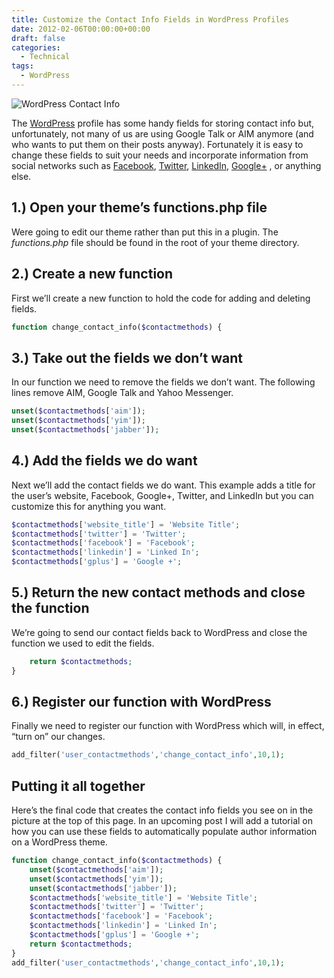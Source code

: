 ```yaml
---
title: Customize the Contact Info Fields in WordPress Profiles
date: 2012-02-06T00:00:00+00:00
draft: false
categories:
  - Technical
tags:
  - WordPress
---
```


![WordPress Contact Info](/images/2012/02/WordPress-contact-info-225x119-1.png "The WordPress profile with custom contact information.")

The [WordPress](http://wordpress.org) profile has some handy fields for storing contact info but, unfortunately, not many of us are using Google Talk or AIM anymore (and who wants to put them on their posts anyway). Fortunately it is easy to change these fields to suit your needs and incorporate information from social networks such as [Facebook](https://www.facebook.com), [Twitter](http://twitter.com), [LinkedIn](http://linkedin.com), [Google+](http://plus.google.com) , or anything else.

## 1.) Open your theme’s functions.php file

Were going to edit our theme rather than put this in a plugin. The _functions.php_ file should be found in the root of your theme directory.

## 2.) Create a new function

First we’ll create a new function to hold the code for adding and deleting fields.

``` php
function change_contact_info($contactmethods) {
```

## 3.) Take out the fields we don’t want

In our function we need to remove the fields we don’t want. The following lines remove AIM, Google Talk and Yahoo Messenger.

``` php
unset($contactmethods['aim']);
unset($contactmethods['yim']);
unset($contactmethods['jabber']);
```

## 4.) Add the fields we do want

Next we’ll add the contact fields we do want. This example adds a title for the user’s website, Facebook, Google+, Twitter, and LinkedIn but you can customize this for anything you want.

``` php
$contactmethods['website_title'] = 'Website Title';
$contactmethods['twitter'] = 'Twitter';
$contactmethods['facebook'] = 'Facebook';
$contactmethods['linkedin'] = 'Linked In';
$contactmethods['gplus'] = 'Google +';
```

## 5.) Return the new contact methods and close the function

We’re going to send our contact fields back to WordPress and close the function we used to edit the fields.

``` php
    return $contactmethods;
}
```

## 6.) Register our function with WordPress

Finally we need to register our function with WordPress which will, in effect, “turn on” our changes.

``` php
add_filter('user_contactmethods','change_contact_info',10,1);
```

## Putting it all together

Here’s the final code that creates the contact info fields you see on in the picture at the top of this page. In an upcoming post I will add a tutorial on how you can use these fields to automatically populate author information on a WordPress theme.

``` php
function change_contact_info($contactmethods) {
    unset($contactmethods['aim']);
    unset($contactmethods['yim']);
    unset($contactmethods['jabber']);
    $contactmethods['website_title'] = 'Website Title';
    $contactmethods['twitter'] = 'Twitter';
    $contactmethods['facebook'] = 'Facebook';
    $contactmethods['linkedin'] = 'Linked In';
    $contactmethods['gplus'] = 'Google +';
    return $contactmethods;
}
add_filter('user_contactmethods','change_contact_info',10,1);
```